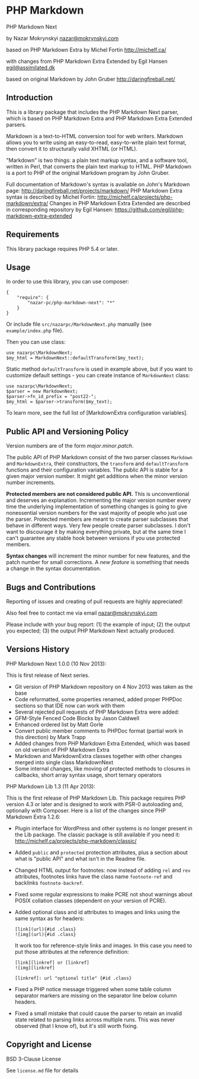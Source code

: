 PHP Markdown
============

PHP Markdown Next

by Nazar Mokrynskyi
<nazar@mokrynskyi.com>

based on PHP Markdown Extra by Michel Fortin
<http://michelf.ca/>

with changes from PHP Markdown Extra Extended by Egil Hansen
<egil@assimilated.dk>

based on original Markdown by John Gruber
<http://daringfireball.net/>


Introduction
------------

This is a library package that includes the PHP Markdown Next parser, which is based on PHP Markdown Extra and PHP Markdown Extra Extended parsers.

Markdown is a text-to-HTML conversion tool for web writers.
Markdown allows you to write using an easy-to-read, easy-to-write plain text format, then convert it to structurally valid XHTML (or HTML).

"Markdown" is two things: a plain text markup syntax, and a software tool, written in Perl, that converts the plain text markup to HTML.
PHP Markdown is a port to PHP of the original Markdown program by John Gruber.

Full documentation of Markdown's syntax is available on John's Markdown page: <http://daringfireball.net/projects/markdown/>
PHP Markdown Extra syntax is described by Michel Fortin: <http://michelf.ca/projects/php-markdown/extra/>
Changes in PHP Markdown Extra Extended are described in corresponding repository by Egil Hansen: <https://github.com/egil/php-markdown-extra-extended>

Requirements
-----------

This library package requires PHP 5.4 or later.

Usage
-----

In order to use this library, you can use composer:

	{
        "require": {
            "nazar-pc/php-markdown-next": "*"
        }
    }

Or include file `src/nazarpc/MarkdownNext.php` manually (see `example/index.php` file).

Then you can use class:

	use nazarpc\MarkdownNext;
	$my_html = MarkdownNext::defaultTransform($my_text);

Static method `defaultTransform` is used in example above, but if you want to customize default settings - you can create instance of `MarkdownNext` class:

	use nazarpc\MarkdownNext;
	$parser = new MarkdownNext;
	$parser->fn_id_prefix = "post22-";
	$my_html = $parser->transform($my_text);

To learn more, see the full list of [MarkdownExtra configuration variables].

 [configuration variables]: http://michelf.ca/projects/php-markdown/configuration/


Public API and Versioning Policy
---------------------------------

Version numbers are of the form *major*.*minor*.*patch*.

The public API of PHP Markdown consist of the two parser classes `Markdown`
and `MarkdownExtra`, their constructors, the `transform` and `defaultTransform`
functions and their configuration variables. The public API is stable for
a given major version number. It might get additions when the minor version
number increments.

**Protected members are not considered public API.** This is unconventional and deserves an explanation.
Incrementing the major version number every time the underlying implementation of something changes is going to give nonessential version numbers
for the vast majority of people who just use the parser.
Protected members are meant to create parser subclasses that behave in different ways. Very few people create parser subclasses.
I don't want to discourage it by making everything private, but at the same time I can't guarantee any stable hook between versions if you use protected members.

**Syntax changes** will increment the minor number for new features, and the patch number for small corrections.
A *new feature* is something that needs a change in the syntax documentation.

Bugs and Contributions
----

Reporting of issues and creating of pull requests are highly appreciated!

Also feel free to contact me via email <nazar@mokrynskyi.com>

Please include with your bug report: (1) the example of input; (2) the output you expected; (3) the output PHP Markdown Next actually produced.

Versions History
---------------

PHP Markdown Next 1.0.0 (10 Nov 2013):

This is first release of Next series.

* Git version of PHP Markdown repository on 4 Nov 2013 was taken as the base
* Code reformatted, some properties renamed, added proper PHPDoc sections so that IDE now can work with them
* Several rejected pull requests of PHP Markdown Extra were added:
 * GFM-Style Fenced Code Blocks by Jason Caldwell
 * Enhanced ordered list by Matt Gorle
 * Convert public member comments to PHPDoc format (partial work in this direction) by Mark Trapp
* Added changes from PHP Markdown Extra Extended, which was based on old version of PHP Markdown Extra
* Markdown and MarkdownExtra classes together with other changes merged into single class MarkdownNext
* Some internal changes, like moving of protected methods to closures in callbacks, short array syntax usage, short ternary operators


PHP Markdown Lib 1.3 (11 Apr 2013):

This is the first release of PHP Markdown Lib. This package requires PHP
version 4.3 or later and is designed to work with PSR-0 autoloading and,
optionally with Composer. Here is a list of the changes since
PHP Markdown Extra 1.2.6:

*	Plugin interface for WordPress and other systems is no longer present in
	the Lib package. The classic package is still available if you need it:
	<http://michelf.ca/projects/php-markdown/classic/>

*	Added `public` and `protected` protection attributes, plus a section about
	what is "public API" and what isn't in the Readme file.

*	Changed HTML output for footnotes: now instead of adding `rel` and `rev`
	attributes, footnotes links have the class name `footnote-ref` and
	backlinks `footnote-backref`.

*	Fixed some regular expressions to make PCRE not shout warnings about POSIX
	collation classes (dependent on your version of PCRE).

*	Added optional class and id attributes to images and links using the same
	syntax as for headers:

		[link](url){#id .class}
		![img](url){#id .class}

	It work too for reference-style links and images. In this case you need
	to put those attributes at the reference definition:

		[link][linkref] or [linkref]
		![img][linkref]

		[linkref]: url "optional title" {#id .class}

*	Fixed a PHP notice message triggered when some table column separator
	markers are missing on the separator line below column headers.

*	Fixed a small mistake that could cause the parser to retain an invalid
	state related to parsing links across multiple runs. This was never
	observed (that I know of), but it's still worth fixing.


Copyright and License
---------------------

BSD 3-Clause License

See `license.md` file for details